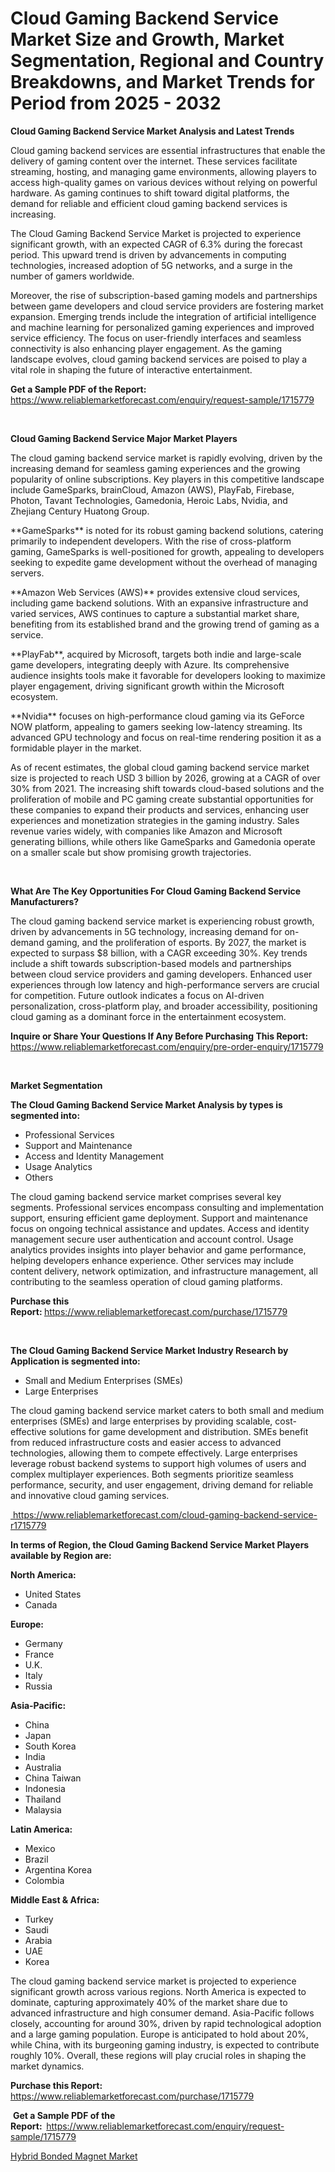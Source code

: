 <p><h1>Cloud Gaming Backend Service Market Size and Growth, Market Segmentation, Regional and Country Breakdowns, and Market Trends for Period from 2025 -  2032</h1></p><p><strong>Cloud Gaming Backend Service Market Analysis and Latest Trends</strong></p>
<p><p>Cloud gaming backend services are essential infrastructures that enable the delivery of gaming content over the internet. These services facilitate streaming, hosting, and managing game environments, allowing players to access high-quality games on various devices without relying on powerful hardware. As gaming continues to shift toward digital platforms, the demand for reliable and efficient cloud gaming backend services is increasing.</p><p>The Cloud Gaming Backend Service Market is projected to experience significant growth, with an expected CAGR of 6.3% during the forecast period. This upward trend is driven by advancements in computing technologies, increased adoption of 5G networks, and a surge in the number of gamers worldwide. </p><p>Moreover, the rise of subscription-based gaming models and partnerships between game developers and cloud service providers are fostering market expansion. Emerging trends include the integration of artificial intelligence and machine learning for personalized gaming experiences and improved service efficiency. The focus on user-friendly interfaces and seamless connectivity is also enhancing player engagement. As the gaming landscape evolves, cloud gaming backend services are poised to play a vital role in shaping the future of interactive entertainment.</p></p>
<p><strong>Get a Sample PDF of the Report:&nbsp;</strong> <a href="https://www.reliablemarketforecast.com/enquiry/request-sample/1715779?utm_campaign=3538&utm_medium=2&utm_source=Github&utm_content=ia&utm_term=28032025&utm_id=cloud-gaming-backend-service">https://www.reliablemarketforecast.com/enquiry/request-sample/1715779</a></p>
<p>&nbsp;</p>
<p><strong>Cloud Gaming Backend Service Major Market Players</strong></p>
<p><p>The cloud gaming backend service market is rapidly evolving, driven by the increasing demand for seamless gaming experiences and the growing popularity of online subscriptions. Key players in this competitive landscape include GameSparks, brainCloud, Amazon (AWS), PlayFab, Firebase, Photon, Tavant Technologies, Gamedonia, Heroic Labs, Nvidia, and Zhejiang Century Huatong Group.</p><p>**GameSparks** is noted for its robust gaming backend solutions, catering primarily to independent developers. With the rise of cross-platform gaming, GameSparks is well-positioned for growth, appealing to developers seeking to expedite game development without the overhead of managing servers.</p><p>**Amazon Web Services (AWS)** provides extensive cloud services, including game backend solutions. With an expansive infrastructure and varied services, AWS continues to capture a substantial market share, benefiting from its established brand and the growing trend of gaming as a service. </p><p>**PlayFab**, acquired by Microsoft, targets both indie and large-scale game developers, integrating deeply with Azure. Its comprehensive audience insights tools make it favorable for developers looking to maximize player engagement, driving significant growth within the Microsoft ecosystem.</p><p>**Nvidia** focuses on high-performance cloud gaming via its GeForce NOW platform, appealing to gamers seeking low-latency streaming. Its advanced GPU technology and focus on real-time rendering position it as a formidable player in the market.</p><p>As of recent estimates, the global cloud gaming backend service market size is projected to reach USD 3 billion by 2026, growing at a CAGR of over 30% from 2021. The increasing shift towards cloud-based solutions and the proliferation of mobile and PC gaming create substantial opportunities for these companies to expand their products and services, enhancing user experiences and monetization strategies in the gaming industry. Sales revenue varies widely, with companies like Amazon and Microsoft generating billions, while others like GameSparks and Gamedonia operate on a smaller scale but show promising growth trajectories.</p></p>
<p>&nbsp;</p>
<p><strong>What Are The Key Opportunities For Cloud Gaming Backend Service Manufacturers?</strong></p>
<p><p>The cloud gaming backend service market is experiencing robust growth, driven by advancements in 5G technology, increasing demand for on-demand gaming, and the proliferation of esports. By 2027, the market is expected to surpass $8 billion, with a CAGR exceeding 30%. Key trends include a shift towards subscription-based models and partnerships between cloud service providers and gaming developers. Enhanced user experiences through low latency and high-performance servers are crucial for competition. Future outlook indicates a focus on AI-driven personalization, cross-platform play, and broader accessibility, positioning cloud gaming as a dominant force in the entertainment ecosystem.</p></p>
<p><strong>Inquire or Share Your Questions If Any Before Purchasing This Report:</strong> <a href="https://www.reliablemarketforecast.com/enquiry/pre-order-enquiry/1715779?utm_campaign=3538&utm_medium=2&utm_source=Github&utm_content=ia&utm_term=28032025&utm_id=cloud-gaming-backend-service">https://www.reliablemarketforecast.com/enquiry/pre-order-enquiry/1715779</a></p>
<p>&nbsp;</p>
<p><strong>Market Segmentation</strong></p>
<p><strong>The Cloud Gaming Backend Service Market Analysis by types is segmented into:</strong></p>
<p><ul><li>Professional Services</li><li>Support and Maintenance</li><li>Access and Identity Management</li><li>Usage Analytics</li><li>Others</li></ul></p>
<p><p>The cloud gaming backend service market comprises several key segments. Professional services encompass consulting and implementation support, ensuring efficient game deployment. Support and maintenance focus on ongoing technical assistance and updates. Access and identity management secure user authentication and account control. Usage analytics provides insights into player behavior and game performance, helping developers enhance experience. Other services may include content delivery, network optimization, and infrastructure management, all contributing to the seamless operation of cloud gaming platforms.</p></p>
<p><strong>Purchase this Report:&nbsp;</strong><a href="https://www.reliablemarketforecast.com/purchase/1715779?utm_campaign=3538&utm_medium=2&utm_source=Github&utm_content=ia&utm_term=28032025&utm_id=cloud-gaming-backend-service">https://www.reliablemarketforecast.com/purchase/1715779</a></p>
<p>&nbsp;</p>
<p><strong>The Cloud Gaming Backend Service Market Industry Research by Application is segmented into:</strong></p>
<p><ul><li>Small and Medium Enterprises (SMEs)</li><li>Large Enterprises</li></ul></p>
<p><p>The cloud gaming backend service market caters to both small and medium enterprises (SMEs) and large enterprises by providing scalable, cost-effective solutions for game development and distribution. SMEs benefit from reduced infrastructure costs and easier access to advanced technologies, allowing them to compete effectively. Large enterprises leverage robust backend systems to support high volumes of users and complex multiplayer experiences. Both segments prioritize seamless performance, security, and user engagement, driving demand for reliable and innovative cloud gaming services.</p></p>
<p><a href="https://www.reliablemarketforecast.com/cloud-gaming-backend-service-r1715779?utm_campaign=3538&utm_medium=2&utm_source=Github&utm_content=ia&utm_term=28032025&utm_id=cloud-gaming-backend-service">&nbsp;https://www.reliablemarketforecast.com/cloud-gaming-backend-service-r1715779</a></p>
<p><strong>In terms of Region, the Cloud Gaming Backend Service Market Players available by Region are:</strong></p>
<p>
    <p> <strong> North America: </strong>
        <ul>
            <li>United States</li>
            <li>Canada</li>
        </ul>
        </p> 
    <p> <strong> Europe: </strong>
        <ul>
            <li>Germany</li>
            <li>France</li>
            <li>U.K.</li>
            <li>Italy</li>
            <li>Russia</li>
        </ul>
        </p> 
    <p> <strong> Asia-Pacific: </strong>
        <ul>
            <li>China</li>
            <li>Japan</li>
            <li>South Korea</li>
            <li>India</li>
            <li>Australia</li>
            <li>China Taiwan</li>
            <li>Indonesia</li>
            <li>Thailand</li>
            <li>Malaysia</li>
        </ul>
        </p> 
    <p> <strong> Latin America: </strong>
        <ul>
            <li>Mexico</li>
            <li>Brazil</li>
            <li>Argentina Korea</li>
            <li>Colombia</li>
        </ul>
        </p> 
    <p> <strong> Middle East & Africa: </strong>
        <ul>
            <li>Turkey</li>
            <li>Saudi</li>
            <li>Arabia</li>
            <li>UAE</li>
            <li>Korea</li>
        </ul>
    </p>
    </p>
<p><p>The cloud gaming backend service market is projected to experience significant growth across various regions. North America is expected to dominate, capturing approximately 40% of the market share due to advanced infrastructure and high consumer demand. Asia-Pacific follows closely, accounting for around 30%, driven by rapid technological adoption and a large gaming population. Europe is anticipated to hold about 20%, while China, with its burgeoning gaming industry, is expected to contribute roughly 10%. Overall, these regions will play crucial roles in shaping the market dynamics.</p></p>
<p><strong>Purchase this Report: </strong><a href="https://www.reliablemarketforecast.com/purchase/1715779?utm_campaign=3538&utm_medium=2&utm_source=Github&utm_content=ia&utm_term=28032025&utm_id=cloud-gaming-backend-service">https://www.reliablemarketforecast.com/purchase/1715779</a></p>
<p>&nbsp;<strong>Get a Sample PDF of the Report:&nbsp;&nbsp;</strong><a href="https://www.reliablemarketforecast.com/enquiry/request-sample/1715779?utm_campaign=3538&utm_medium=2&utm_source=Github&utm_content=ia&utm_term=28032025&utm_id=cloud-gaming-backend-service">https://www.reliablemarketforecast.com/enquiry/request-sample/1715779</a></p>
<p><strong></strong></p>
<p><p><a href="https://github.com/daleogrando/Market-Research-Report-List-1/blob/main/hybrid-bonded-magnet-market.md?utm_campaign=3538&utm_medium=2&utm_source=Github&utm_content=ia&utm_term=28032025&utm_id=cloud-gaming-backend-service">Hybrid Bonded Magnet Market</a></p></p>